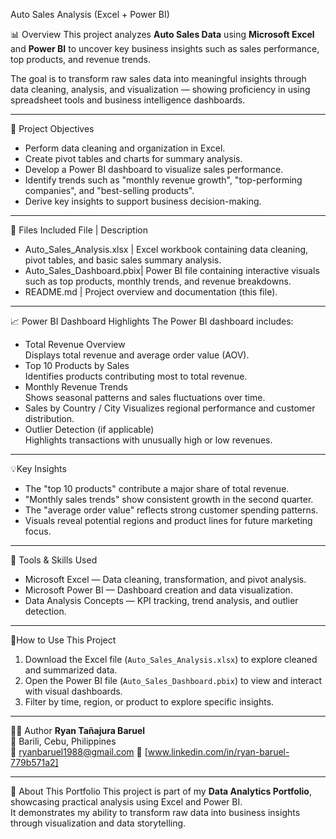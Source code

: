 Auto Sales Analysis (Excel + Power BI)

📊 Overview
This project analyzes **Auto Sales Data** using **Microsoft Excel** and **Power BI** to uncover key business insights such as sales performance, top products, and revenue trends.

The goal is to transform raw sales data into meaningful insights through data cleaning, analysis, and visualization — showing proficiency in using spreadsheet tools and business intelligence dashboards.

---

🧾 Project Objectives
- Perform data cleaning and organization in Excel.  
- Create pivot tables and charts for summary analysis.  
- Develop a Power BI dashboard to visualize sales performance.  
- Identify trends such as "monthly revenue growth", "top-performing companies", and "best-selling products".  
- Derive key insights to support business decision-making.

---

📂 Files Included
 File | Description
- Auto_Sales_Analysis.xlsx | Excel workbook containing data cleaning, pivot tables, and basic sales summary analysis. 
- Auto_Sales_Dashboard.pbix| Power BI file containing interactive visuals such as top products, monthly trends, and revenue breakdowns. 
- README.md | Project overview and documentation (this file). 

---

📈 Power BI Dashboard Highlights
The Power BI dashboard includes:
- Total Revenue Overview  
  Displays total revenue and average order value (AOV).
- Top 10 Products by Sales  
  Identifies products contributing most to total revenue.
- Monthly Revenue Trends  
  Shows seasonal patterns and sales fluctuations over time.
- Sales by Country / City 
  Visualizes regional performance and customer distribution.
- Outlier Detection (if applicable)  
  Highlights transactions with unusually high or low revenues.

---

💡Key Insights
- The "top 10 products" contribute a major share of total revenue.  
- "Monthly sales trends" show consistent growth in the second quarter.  
- The "average order value" reflects strong customer spending patterns.  
- Visuals reveal potential regions and product lines for future marketing focus.

---

🧠 Tools & Skills Used
- Microsoft Excel — Data cleaning, transformation, and pivot analysis.  
- Microsoft Power BI — Dashboard creation and data visualization.  
- Data Analysis Concepts — KPI tracking, trend analysis, and outlier detection.  

---

🚀How to Use This Project
1. Download the Excel file (`Auto_Sales_Analysis.xlsx`) to explore cleaned and summarized data.  
2. Open the Power BI file (`Auto_Sales_Dashboard.pbix`) to view and interact with visual dashboards.  
3. Filter by time, region, or product to explore specific insights.

---

👩‍💻 Author
**Ryan Tañajura Baruel**  
📍 Barili, Cebu, Philippines  
📧 [ryanbaruel1988@gmail.com](mailto:ryanbaruel1988@gmail.com)
📧 [www.linkedin.com/in/ryan-baruel-779b571a2]

---

🌟 About This Portfolio
This project is part of my **Data Analytics Portfolio**, showcasing practical analysis using Excel and Power BI.  
It demonstrates my ability to transform raw data into business insights through visualization and data storytelling.
